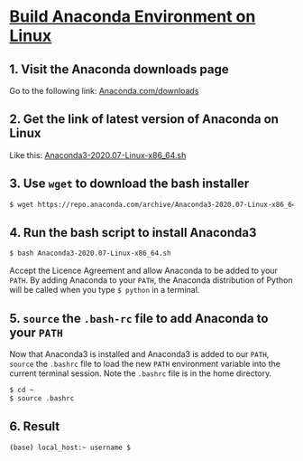 # [Build Anaconda Environment on Linux](https://problemsolvingwithpython.com/01-Orientation/01.05-Installing-Anaconda-on-Linux/) 

## 1. Visit the Anaconda downloads page
Go to the following link: [Anaconda.com/downloads](https://www.anaconda.com/download/)

## 2. Get the link of latest version of Anaconda on Linux
Like this: [Anaconda3-2020.07-Linux-x86_64.sh](https://repo.anaconda.com/archive/Anaconda3-2020.07-Linux-x86_64.sh)

## 3. Use `wget` to download the bash installer
```sh
$ wget https://repo.anaconda.com/archive/Anaconda3-2020.07-Linux-x86_64.sh
```

## 4. Run the bash script to install Anaconda3
```sh
$ bash Anaconda3-2020.07-Linux-x86_64.sh
```
Accept the Licence Agreement and allow Anaconda to be added to your `PATH`. By adding Anaconda to your `PATH`, the Anaconda distribution of Python will be called when you type `$ python` in a terminal.

## 5. `source` the `.bash-rc` file to add Anaconda to your `PATH`
Now that Anaconda3 is installed and Anaconda3 is added to our `PATH`, `source` the `.bashrc` file to load the new `PATH` environment variable into the current terminal session. Note the `.bashrc` file is in the home directory. 
```sh
$ cd ~
$ source .bashrc
```

## 6. Result
```sh
(base) local_host:~ username $ 
```



<!--stackedit_data:
eyJoaXN0b3J5IjpbLTEzNjA2MzY0MDUsMjA1NTA2NzY4MV19
-->